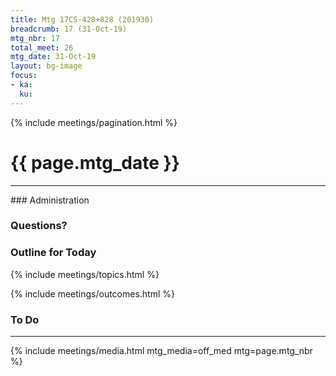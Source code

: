 ```yaml
---
title: Mtg 17CS-428+828 (201930)
breadcrumb: 17 (31-Oct-19)
mtg_nbr: 17
total_meet: 26
mtg_date: 31-Oct-19
layout: bg-image
focus:
- ka:
  ku:
---
```

{% include meetings/pagination.html %}
<h1 class="text-center">{{ page.mtg_date }}</h1>
<hr />
### Administration

### Questions?

### Outline for Today

{% include meetings/topics.html %}

{% include meetings/outcomes.html %}

### To Do

<hr />
{% include meetings/media.html mtg_media=off_med mtg=page.mtg_nbr %}
